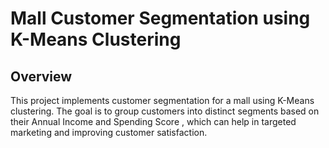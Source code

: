 # Mall Customer Segmentation using K-Means Clustering

## Overview

This project implements customer segmentation for a mall using K-Means clustering. The goal is to group customers
into distinct segments based on their	Annual Income and 	Spending Score , which can help in targeted marketing and improving customer satisfaction.
